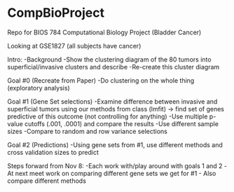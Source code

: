 # CompBioProject
Repo for BIOS 784 Computational Biology Project (Bladder Cancer)

Looking at GSE1827 (all subjects have cancer)

Intro: 
-Background
-Show the clustering diagram of the 80 tumors into superficial/invasive clusters and describe
-Re-create this cluster diagram

Goal #0 (Recreate from Paper)
-Do clustering on the whole thing (exploratory analysis)

Goal #1 (Gene Set selections)
-Examine difference between invasive and superficial tumors using our methods from class (lmfit)
    -> find set of genes predictive of this outcome (not controlling for anything)
-Use multiple p-value cutoffs (.001, .0001) and compare the results
-Use different sample sizes
-Compare to random and row variance selections


Goal #2 (Predictions)
-Using gene sets from #1, use different methods and cross validation sizes to predict



Steps forward from Nov 8:
-Each work with/play around with goals 1 and 2
-At next meet work on comparing different gene sets we get for #1
      - Also compare different methods